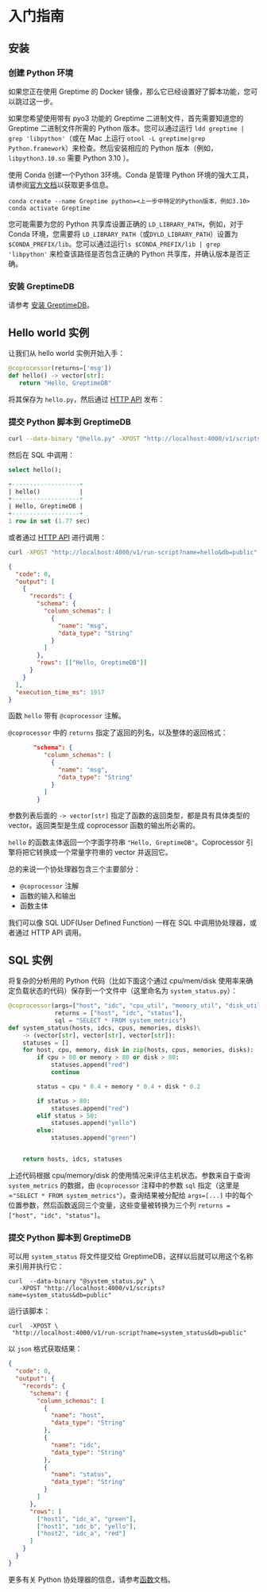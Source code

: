 # 入门指南

## 安装

### 创建 Python 环境

如果您正在使用 Greptime 的 Docker 镜像，那么它已经设置好了脚本功能，您可以跳过这一步。

如果您希望使用带有 pyo3 功能的 Greptime 二进制文件，首先需要知道您的 Greptime 二进制文件所需的 Python 版本。您可以通过运行 `ldd greptime | grep 'libpython'`（或在 Mac 上运行 `otool -L greptime|grep Python.framework`）来检查。然后安装相应的 Python 版本（例如，`libpython3.10.so` 需要 Python 3.10 ）。

使用 Conda 创建一个Python 3环境。Conda 是管理 Python 环境的强大工具，请参阅[官方文档](https://docs.conda.io/en/latest/miniconda.html)以获取更多信息。

```shell
conda create --name Greptime python=<上一步中特定的Python版本，例如3.10>
conda activate Greptime
```

您可能需要为您的 Python 共享库设置正确的 `LD_LIBRARY_PATH`，例如，对于 Conda 环境，您需要将 `LD_LIBRARY_PATH`（或`DYLD_LIBRARY_PATH`）设置为 `$CONDA_PREFIX/lib`。您可以通过运行`ls $CONDA_PREFIX/lib | grep 'libpython'` 来检查该路径是否包含正确的 Python 共享库，并确认版本是否正确。

### 安装 GreptimeDB

请参考 [安装 GreptimeDB](/getting-started/installation/overview.md)。

## Hello world 实例

让我们从 hello world 实例开始入手：

```python
@coprocessor(returns=['msg'])
def hello() -> vector[str]:
   return "Hello, GreptimeDB"
```

将其保存为 `hello.py`，然后通过 [HTTP API](./function.md#http-api) 发布：

### 提交 Python 脚本到 GreptimeDB

```sh
curl --data-binary "@hello.py" -XPOST "http://localhost:4000/v1/scripts?name=hello&db=public"
```

然后在 SQL 中调用：

```sql
select hello();
```

```sql
+-------------------+
| hello()           |
+-------------------+
| Hello, GreptimeDB |
+-------------------+
1 row in set (1.77 sec)
```

或者通过 [HTTP API](./function.md#http-api) 进行调用：

```sh
curl -XPOST "http://localhost:4000/v1/run-script?name=hello&db=public"
```

```json
{
  "code": 0,
  "output": [
    {
      "records": {
        "schema": {
          "column_schemas": [
            {
              "name": "msg",
              "data_type": "String"
            }
          ]
        },
        "rows": [["Hello, GreptimeDB"]]
      }
    }
  ],
  "execution_time_ms": 1917
}
```

函数 `hello` 带有 `@coprocessor` 注解。

`@coprocessor` 中的 `returns` 指定了返回的列名，以及整体的返回格式：

```json
       "schema": {
          "column_schemas": [
            {
              "name": "msg",
              "data_type": "String"
            }
          ]
        }
```

参数列表后面的 `-> vector[str]` 指定了函数的返回类型，都是具有具体类型的 vector。返回类型是生成 coprocessor 函数的输出所必需的。

`hello` 的函数主体返回一个字面字符串 `"Hello, GreptimeDB"`。Coprocessor 引擎将把它转换成一个常量字符串的 vector 并返回它。

总的来说一个协处理器包含三个主要部分：

- `@coprocessor` 注解
- 函数的输入和输出
- 函数主体

我们可以像 SQL UDF(User Defined Function) 一样在 SQL 中调用协处理器，或者通过 HTTP API 调用。

## SQL 实例

将复杂的分析用的 Python 代码（比如下面这个通过 cpu/mem/disk 使用率来确定负载状态的代码）保存到一个文件中（这里命名为 `system_status.py`）：

```python
@coprocessor(args=["host", "idc", "cpu_util", "memory_util", "disk_util"],
             returns = ["host", "idc", "status"],
             sql = "SELECT * FROM system_metrics")
def system_status(hosts, idcs, cpus, memories, disks)\
    -> (vector[str], vector[str], vector[str]):
    statuses = []
    for host, cpu, memory, disk in zip(hosts, cpus, memories, disks):
        if cpu > 80 or memory > 80 or disk > 80:
            statuses.append("red")
            continue

        status = cpu * 0.4 + memory * 0.4 + disk * 0.2

        if status > 80:
            statuses.append("red")
        elif status > 50:
            statuses.append("yello")
        else:
            statuses.append("green")


    return hosts, idcs, statuses

```

上述代码根据 cpu/memory/disk 的使用情况来评估主机状态。参数来自于查询 `system_metrics` 的数据，由 `@coprocessor` 注释中的参数 `sql` 指定（这里是=`"SELECT * FROM system_metrics"`）。查询结果被分配给 `args=[...]` 中的每个位置参数，然后函数返回三个变量，这些变量被转换为三个列 `returns = ["host", "idc", "status"]`。

### 提交 Python 脚本到 GreptimeDB

可以用 `system_status` 将文件提交给 GreptimeDB，这样以后就可以用这个名称来引用并执行它：

```shell
curl  --data-binary "@system_status.py" \
   -XPOST "http://localhost:4000/v1/scripts?name=system_status&db=public"
```

运行该脚本：

```shell
curl  -XPOST \
 "http://localhost:4000/v1/run-script?name=system_status&db=public"
```

以 `json` 格式获取结果：

```json
{
  "code": 0,
  "output": {
    "records": {
      "schema": {
        "column_schemas": [
          {
            "name": "host",
            "data_type": "String"
          },
          {
            "name": "idc",
            "data_type": "String"
          },
          {
            "name": "status",
            "data_type": "String"
          }
        ]
      },
      "rows": [
        ["host1", "idc_a", "green"],
        ["host1", "idc_b", "yello"],
        ["host2", "idc_a", "red"]
      ]
    }
  }
}
```

更多有关 Python 协处理器的信息，请参考[函数](./function.md)文档。
